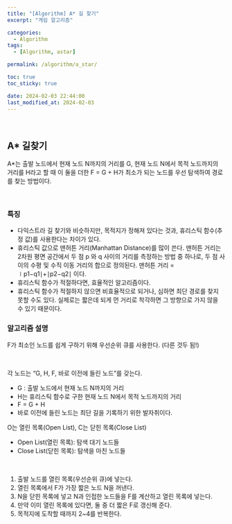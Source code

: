 ```yaml
---
title: "[Algorithm] A* 길 찾기"
excerpt: "게임 알고리즘"

categories:
  - Algorithm
tags:
  - [Algorithm, astar]

permalink: /algorithm/a_star/

toc: true
toc_sticky: true

date: 2024-02-03 22:44:00
last_modified_at: 2024-02-03
---
```

<br>

## A* 길찾기
A*는 출발 노드에서 현재 노드 N까지의 거리를 G, 현재 노드 N에서 목적 노드까지의 거리를 H라고 할 때 이 둘을 더한 F = G + H가 최소가 되는 노드를 우선 탐색하여 경로를 찾는 방법이다.

<br>

### 특징
- 다익스트라 길 찾기와 비슷하지만, 목적지가 정해져 있다는 것과, 휴리스틱 함수(추정 값)를 사용한다는 차이가 있다.
- 휴리스틱 값으로 맨허튼 거리(Manhattan Distance)를 많이 쓴다. 맨허튼 거리는 2차원 평면 공간에서 두 점 p 와 q 사이의 거리를 측정하는 방법 중 하나로, 두 점 사이의 수평 및 수직 이동 거리의 합으로 정의된다. 맨허튼 거리 = ∣p1−q1∣+∣p2−q2∣ 이다.
- 휴리스틱 함수가 적절하다면, 효율적인 알고리즘이다.
- 휴리스틱 함수가 적절하지 않으면 비효율적으로 되거나, 심하면 최단 경로를 찾지 못할 수도 있다. 실제로는 짧은데 되게 먼 거리로 착각하면 그 방향으로 가지 않을 수 있기 때문이다.

### 알고리즘 설명
F가 최소인 노드를 쉽게 구하기 위해 우선순위 큐를 사용한다. (다른 것두 됨!)

<br>

각 노드는 “G, H, F, 바로 이전에 들린 노드”를 갖는다.
- G : 출발 노드에서 현재 노드 N까지의 거리
- H는 휴리스틱 함수로 구한 현재 노드 N에서 목적 노드까지의 거리
- F = G + H
- 바로 이전에 들린 노드는 최단 길을 기록하기 위한 발자취이다.

O는 열린 목록(Open List), C는 닫힌 목록(Close List)
- Open List(열린 목록): 탐색 대기 노드들
- Close List(닫힌 목록): 탐색을 마친 노드들

<br>

1. 출발 노드를 열린 목록(우선순위 큐)에 넣는다.
2. 열린 목록에서 F가 가장 짧은 노드 N을 꺼낸다.
3. N을 닫힌 목록에 넣고 N과 인접한 노드들을 F를 계산하고 열린 목록에 넣는다.
4. 만약 이미 열린 목록에 있다면, 둘 중 더 짧은 F로 갱신해 준다. 
5. 목적지에 도착할 때까지 2~4를 반복한다.
